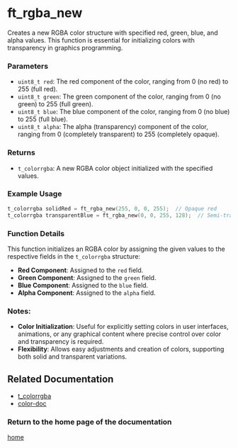 # ft_rgba_new
Creates a new RGBA color structure with specified red, green, blue, and alpha values. This function is essential for initializing colors with transparency in graphics programming.

### Parameters
- `uint8_t red`: The red component of the color, ranging from 0 (no red) to 255 (full red).
- `uint8_t green`: The green component of the color, ranging from 0 (no green) to 255 (full green).
- `uint8_t blue`: The blue component of the color, ranging from 0 (no blue) to 255 (full blue).
- `uint8_t alpha`: The alpha (transparency) component of the color, ranging from 0 (completely transparent) to 255 (completely opaque).

### Returns
- `t_colorrgba`: A new RGBA color object initialized with the specified values.

### Example Usage
```c
t_colorrgba solidRed = ft_rgba_new(255, 0, 0, 255);  // Opaque red
t_colorrgba transparentBlue = ft_rgba_new(0, 0, 255, 128);  // Semi-transparent blue
```

### Function Details
This function initializes an RGBA color by assigning the given values to the respective fields in the `t_colorrgba` structure:
- **Red Component**: Assigned to the `red` field.
- **Green Component**: Assigned to the `green` field.
- **Blue Component**: Assigned to the `blue` field.
- **Alpha Component**: Assigned to the `alpha` field.

### Notes:
- **Color Initialization**: Useful for explicitly setting colors in user interfaces, animations, or any graphical content where precise control over color and transparency is required.
- **Flexibility**: Allows easy adjustments and creation of colors, supporting both solid and transparent variations.

## Related Documentation
- [t_colorrgba](./t_colorrgba.md)
- [color-doc](../color-doc.md)

### Return to the home page of the documentation
[home](../../home.md)
